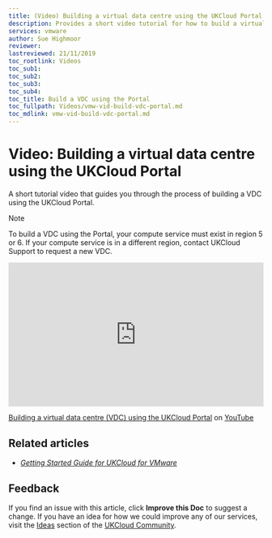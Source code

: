 ```yaml
---
title: (Video) Building a virtual data centre using the UKCloud Portal
description: Provides a short video tutorial for how to build a virtual data centre (VDC) using the UKCloud Portal
services: vmware
author: Sue Highmoor
reviewer: 
lastreviewed: 21/11/2019
toc_rootlink: Videos
toc_sub1: 
toc_sub2:
toc_sub3:
toc_sub4:
toc_title: Build a VDC using the Portal
toc_fullpath: Videos/vmw-vid-build-vdc-portal.md
toc_mdlink: vmw-vid-build-vdc-portal.md
---
```


# Video: Building a virtual data centre using the UKCloud Portal

A short tutorial video that guides you through the process of building a VDC using the UKCloud Portal.

> [!NOTE]
> To build a VDC using the Portal, your compute service must exist in region 5 or 6. If your compute service is in a different region, contact UKCloud Support to request a new VDC.

<div class="row">
  <div class="col-md-10">
    <div style="padding:56.25% 0 0 0;position:relative;">
      <iframe src="https://www.youtube.com/embed/bnpF3B6XmOQ" style="position:absolute;top:0;left:0;width:100%;height:100%;" frameborder="0" allow="accelerometer; autoplay; encrypted-media; gyroscope; picture-in-picture" allowfullscreen></iframe>
    </div>
    <p><a href="https://www.youtube.com/watch?v=bnpF3B6XmOQ">Building a virtual data centre (VDC) using the UKCloud Portal</a> on <a href="https://www.youtube.com/channel/UCnlFUyOWcS4iE_HK-ZEcNGw">YouTube</a>
  </div>
</div>

## Related articles

- [*Getting Started Guide for UKCloud for VMware*](vmw-gs.md)

## Feedback

If you find an issue with this article, click **Improve this Doc** to suggest a change. If you have an idea for how we could improve any of our services, visit the [Ideas](https://community.ukcloud.com/ideas) section of the [UKCloud Community](https://community.ukcloud.com).
